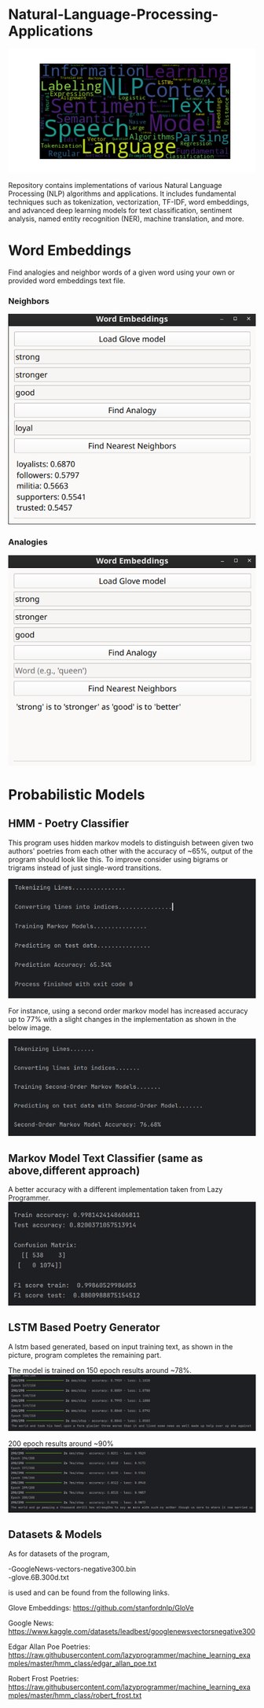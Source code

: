 # Natural-Language-Processing-Applications

![img_8.png](img_8.png)

Repository contains implementations of various Natural Language Processing (NLP) algorithms and applications. It includes fundamental techniques such as tokenization, vectorization, TF-IDF, word embeddings, and advanced deep learning models for text classification, sentiment analysis, named entity recognition (NER), machine translation, and more.
 

# Word Embeddings
Find analogies and neighbor words of a given word using your own or provided word embeddings text file.

### Neighbors

![img.png](img.png)



### Analogies

![img_1.png](img_1.png)


# Probabilistic Models

## HMM - Poetry Classifier
This program uses hidden markov models to distinguish between given two authors'
poetries from each other with the accuracy of ~65%, output of the program should look like
this. To improve consider using bigrams or trigrams instead of just single-word transitions.

![img_2.png](img_2.png)

For instance, using a second order markov model has increased accuracy up to 77% with a slight changes
in the implementation as shown in the below image.

![img_4.png](img_4.png)


## Markov Model Text Classifier (same as above,different approach)
A better accuracy with a different implementation taken from Lazy Programmer.
![img_3.png](img_3.png)

## LSTM Based Poetry Generator
A lstm based generated, based on input training text, as shown
in the picture, program completes the remaining part. 

The model is trained on
150 epoch results around ~78%.
![img_5.png](img_5.png)

200 epoch results around ~90%
![img_6.png](img_6.png)


## Datasets & Models
As for datasets of the program,

-GoogleNews-vectors-negative300.bin        
-glove.6B.300d.txt

is used and can be found from the following links.

Glove Embeddings: https://github.com/stanfordnlp/GloVe

Google News: https://www.kaggle.com/datasets/leadbest/googlenewsvectorsnegative300

Edgar Allan Poe Poetries: https://raw.githubusercontent.com/lazyprogrammer/machine_learning_examples/master/hmm_class/edgar_allan_poe.txt

Robert Frost Poetries:  https://raw.githubusercontent.com/lazyprogrammer/machine_learning_examples/master/hmm_class/robert_frost.txt